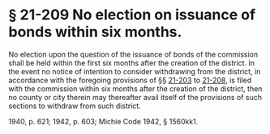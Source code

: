 # § 21-209 No election on issuance of bonds within six months.

<p>No election upon the question of the issuance of bonds of the commission shall be held within the first six months after the creation of the district. In the event no notice of intention to consider withdrawing from the district, in accordance with the foregoing provisions of §§ <a href='http://law.lis.virginia.gov/vacode/21-203/'>21-203</a> to <a href='http://law.lis.virginia.gov/vacode/21-208/'>21-208</a>, is filed with the commission within six months after the creation of the district, then no county or city therein may thereafter avail itself of the provisions of such sections to withdraw from such district.</p><p>1940, p. 621; 1942, p. 603; Michie Code 1942, § 1560kk1.</p>